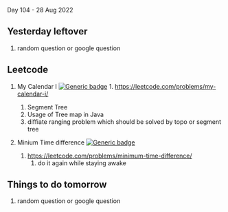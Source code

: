 Day 104 - 28 Aug 2022

## Yesterday leftover
1. random question or google question

## Leetcode
1.   My Calendar I [![Generic badge](https://img.shields.io/badge/LEVEL-MEDIUM-yellow.svg)](https://shields.io/)
    1. https://leetcode.com/problems/my-calendar-i/
        1. Segment Tree
        2. Usage of Tree map in Java
        3. diffiate ranging problem which should be solved by topo or segment tree

2. Minium Time difference [![Generic badge](https://img.shields.io/badge/LEVEL-MEDIUM-yellow.svg)](https://shields.io/)
    1. https://leetcode.com/problems/minimum-time-difference/
        1. do it again while staying awake  


## Things to do tomorrow
1. random question or google question